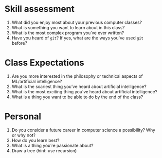 # Skill assessment
1. What did you enjoy most about your previous computer classes?
2. What is something you want to learn about in this class?
3. What is the most complex program you’ve ever written?
4. Have you heard of `git`? If yes, what are the ways you've used `git` before?

# Class Expectations
1. Are you more interested in the philosophy or technical aspects of ML/artificial intelligence?
2. What is the scariest thing you’ve heard about artificial intelligence?
3. What is the most exciting thing you’ve heard about artificial intelligence?
4. What is a thing you want to be able to do by the end of the class?

# Personal
1. Do you consider a future career in computer science a possibility? Why or why not?
2. How do you learn best?
3. What is a thing you’re passionate about?
4. Draw a tree (hint: use recursion)
